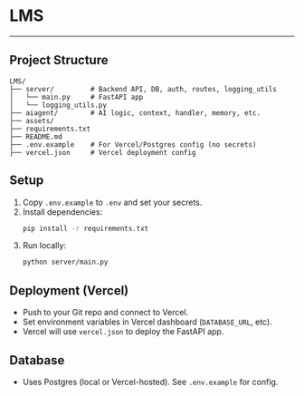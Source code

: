 # LMS


---


## Project Structure

```
LMS/
├── server/         # Backend API, DB, auth, routes, logging_utils
│   └── main.py     # FastAPI app
│   └── logging_utils.py
├── aiagent/        # AI logic, context, handler, memory, etc.
├── assets/
├── requirements.txt
├── README.md
├── .env.example    # For Vercel/Postgres config (no secrets)
├── vercel.json     # Vercel deployment config
```

## Setup
1. Copy `.env.example` to `.env` and set your secrets.
2. Install dependencies:
   ```sh
   pip install -r requirements.txt
   ```
3. Run locally:
   ```sh
   python server/main.py
   ```

## Deployment (Vercel)
- Push to your Git repo and connect to Vercel.
- Set environment variables in Vercel dashboard (`DATABASE_URL`, etc).
- Vercel will use `vercel.json` to deploy the FastAPI app.

## Database
- Uses Postgres (local or Vercel-hosted). See `.env.example` for config.

